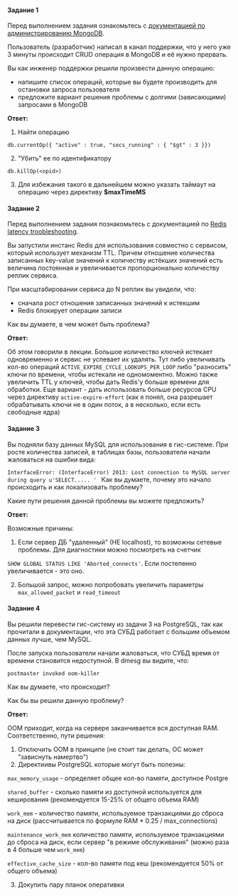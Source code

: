 #### Задание 1

Перед выполнением задания ознакомьтесь с [документацией по администрированию MongoDB](https://docs.mongodb.com/manual/administration/).

Пользователь (разработчик) написал в канал поддержки, что у него уже 3 минуты происходит CRUD операция в MongoDB и её нужно прервать.

Вы как инженер поддержки решили произвести данную операцию:

* напишите список операций, которые вы будете производить для остановки запроса пользователя
* предложите вариант решения проблемы с долгими (зависающими) запросами в MongoDB

**Ответ:**

1. Найти операцию

```
db.currentOp({ "active" : true, "secs_running" : { "$gt" : 3 }})
```

2. "Убить" ее по идентификатору

```
db.killOp(<opid>)
```

3. Для избежания такого в дальнейшем можно указать таймаут на операцию через директиву **$maxTimeMS**

#### Задание 2

Перед выполнением задания познакомьтесь с документацией по [Redis latency troobleshooting](https://redis.io/topics/latency).


Вы запустили инстанс Redis для использования совместно с сервисом, который использует механизм TTL. Причем отношение количества записанных key-value значений к количеству истёкших значений есть величина постоянная и увеличивается пропорционально количеству реплик сервиса.

При масштабировании сервиса до N реплик вы увидели, что:

* сначала рост отношения записанных значений к истекшим
* Redis блокирует операции записи

Как вы думаете, в чем может быть проблема?

**Ответ:**

Об этом говорили в лекции. Большое количество ключей истекает одновременно и сервис не успевает их удалять. Тут либо увеличивать кол-во операций `ACTIVE_EXPIRE_CYCLE_LOOKUPS_PER_LOOP` либо "разносить" ключи по времени, чтобы истекали не одномоментно. Можно также увеличить TTL у ключей, чтобы дать Redis'у больше времени для обработки. Еще вариант - дать использовать больше ресурсов CPU через директиву `active-expire-effort` (как я понял, она разрешает обрабатывать ключи не в один поток, а в несколько, если есть свободные ядра)

#### Задание 3

Вы подняли базу данных MySQL для использования в гис-системе. При росте количества записей, в таблицах базы, пользователи начали жаловаться на ошибки вида:

`InterfaceError: (InterfaceError) 2013: Lost connection to MySQL server during query u'SELECT..... '
`
Как вы думаете, почему это начало происходить и как локализовать проблему?

Какие пути решения данной проблемы вы можете предложить?

**Ответ:**

Возможные причины:

1. Если сервер ДБ "удаленный" (НЕ localhost), то возможны сетевые проблемы. Для диагностики можно посмотреть на счетчик

`SHOW GLOBAL STATUS LIKE 'Aborted_connects'`. Если постепенно увеличивается - это оно.

2. Большой запрос, можно попробовать увеличить параметры `max_allowed_packet` и `read_timeout`

#### Задание 4

Вы решили перевести гис-систему из задачи 3 на PostgreSQL, так как прочитали в документации, что эта СУБД работает с большим объемом данных лучше, чем MySQL.

После запуска пользователи начали жаловаться, что СУБД время от времени становится недоступной. В dmesg вы видите, что:

`postmaster invoked oom-killer`

Как вы думаете, что происходит?

Как бы вы решили данную проблему?

**Ответ:**

OOM приходит, когда на сервере заканчивается вся доступная RAM. Соответственно, пути решения:

1. Отключить OOM в принципе (не стоит так делать, ОС может "зависнуть намертво")
2. Директиивы PostgreSQL которые могут быть полезны:

`max_memory_usage` - определяет общее кол-во памяти, доступное Postgre

`shared_buffer` - сколько памяти из доступной используется для кеширования (рекомендуется 15-25% от общего объема RAM)

`work_mem` - количество памяти, используемое транзакциями до сброса на диск (рассчитывается по формуле RAM * 0.25 / max_connections)

`maintenance_work_mem` количество памяти, используемое транзакциями до сброса на диск, если сервер "в режиме обслуживания" (можно раза в 4 больше чем `work_mem`)

`effective_cache_size` - кол-во памяти под кеш (рекомендуется 50% от общего объема)

3. Докупить пару планок оперативки